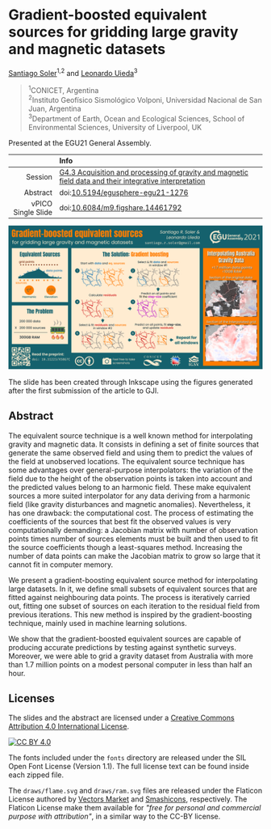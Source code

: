 # Gradient-boosted equivalent sources for gridding large gravity and magnetic datasets

[Santiago Soler](https://santisoler.github.io/)<sup>1,2</sup>
and
[Leonardo Uieda](https://www.leouieda.com/)<sup>3</sup>

> <sup>1</sup>CONICET, Argentina<br>
> <sup>2</sup>Instituto Geofísico Sismológico Volponi, Universidad Nacional de San Juan, Argentina<br>
> <sup>3</sup>Department of Earth, Ocean and Ecological Sciences, School of Environmental Sciences, University of Liverpool, UK<br>

Presented at the EGU21 General Assembly.

|        |Info|
|-------:|:---|
|Session | [G4.3 Acquisition and processing of gravity and magnetic field data and their integrative interpretation](https://meetingorganizer.copernicus.org/EGU21/session/39917) |
|Abstract | doi:[10.5194/egusphere-egu21-1276](https://doi.org/10.5194/egusphere-egu21-1276) |
|vPICO Single Slide | doi:[10.6084/m9.figshare.14461792](https://doi.org/10.6084/m9.figshare.14461792) |


![EGU21 vPICO Slide](pico.png)

The slide has been created through Inkscape using the figures generated after
the first submission of the article to GJI.

## Abstract

The equivalent source technique is a well known method for interpolating
gravity and magnetic data. It consists in defining a set of finite sources that
generate the same observed field and using them to predict the values of the
field at unobserved locations. The equivalent source technique has some
advantages over general-purpose interpolators: the variation of the field due
to the height of the observation points is taken into account and the predicted
values belong to an harmonic field. These make equivalent sources a more suited
interpolator for any data deriving from a harmonic field (like gravity
disturbances and magnetic anomalies). Nevertheless, it has one drawback: the
computational cost. The process of estimating the coefficients of the sources
that best fit the observed values is very computationally demanding: a Jacobian
matrix with number of observation points times number of sources elements
must be built and then used to fit the source coefficients though a
least-squares method. Increasing the number of data points can make the Jacobian
matrix to grow so large that it cannot fit in computer memory.

We present a gradient-boosting equivalent source method for interpolating large
datasets. In it, we define small subsets of equivalent sources that are fitted
against neighbouring data points. The process is iteratively carried out,
fitting one subset of sources on each iteration to the residual field from
previous iterations. This new method is inspired by the gradient-boosting
technique, mainly used in machine learning solutions.

We show that the gradient-boosted equivalent sources are capable of producing
accurate predictions by testing against synthetic surveys. Moreover, we were
able to grid a gravity dataset from Australia with more than 1.7 million points
on a modest personal computer in less than half an hour.

## Licenses

The slides and the abstract are licensed under a
[Creative Commons Attribution 4.0 International License][cc-by].

[![CC BY 4.0][cc-by-image]][cc-by]

The fonts included under the `fonts` directory are released under the SIL Open
Font License (Version 1.1). The full license text can be found inside each
zipped file.

The `draws/flame.svg` and `draws/ram.svg` files are released under the Flaticon
License authored by
[Vectors Market](https://www.flaticon.com/free-icon/flame_426833?term=fire&page=1&position=3&page=1&position=3&related_id=426833&origin=search#)
and
[Smashicons](https://www.flaticon.com/free-icon/flame_426833?term=fire&page=1&position=3&page=1&position=3&related_id=426833&origin=search#), respectively.
The Flaticon License make them available for _"free for personal and commercial
purpose with attribution"_, in a similar way to the CC-BY license.

[cc-by]: http://creativecommons.org/licenses/by/4.0/
[cc-by-image]: https://i.creativecommons.org/l/by/4.0/88x31.png

